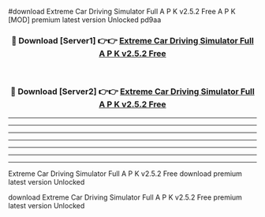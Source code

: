 #download Extreme Car Driving Simulator Full A P K v2.5.2 Free  A P K [MOD] premium latest version Unlocked pd9aa 



<div align="center">
<h3>🔴 Download [Server1] 👉👉 <a href="https://apkdownload2.web.app/">Extreme Car Driving Simulator Full A P K v2.5.2 Free </a></h3><br>

<h3>🔴 Download [Server2] 👉👉 <a href="https://apkdownload2.web.app/">Extreme Car Driving Simulator Full A P K v2.5.2 Free </a></h3>
</div>





----------------------------------------------------------

----------------------------------------------------------

----------------------------------------------------------

----------------------------------------------------------

----------------------------------------------------------

----------------------------------------------------------

----------------------------------------------------------

Extreme Car Driving Simulator Full A P K v2.5.2 Free  download premium latest version Unlocked

download Extreme Car Driving Simulator Full A P K v2.5.2 Free  premium latest version Unlocked
